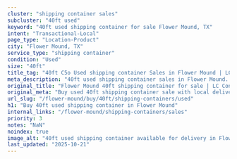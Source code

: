 ```yaml
---
cluster: "shipping container sales"
subcluster: "40ft used"
keyword: "40ft used shipping container for sale Flower Mound, TX"
intent: "Transactional-Local"
page_type: "Location-Product"
city: "Flower Mound, TX"
service_type: "shipping container"
condition: "Used"
size: "40ft"
title_tag: "40ft C5o Used shipping container Sales in Flower Mound | LC Container"
meta_description: "40ft used shipping container sales in Flower Mound. Fast delivery, competitive pricing. Serving shipping containers area. Quote ID: N11. Call (214) 524-4168 for your free quote today."
original_title: "Flower Mound 40ft shipping container for sale | LC Container"
original_meta: "Buy used 40ft shipping container sale with local delivery in Flower Mound, TX. LC Container — local Since 2003. Request a fast quote today."
url_slug: "/flower-mound/buy/40ft/shipping-containers/used"
h1: "Buy 40ft used shipping container in Flower Mound"
internal_links: "/flower-mound/shipping-containers/sales"
priority: 3
notes: "NaN"
noindex: true
image_alt: "40ft used shipping container available for delivery in Flower Mound"
last_updated: "2025-10-21"
---
```


<!-- TODO: Add unique city/inventory copy, images, and internal links here. -->

